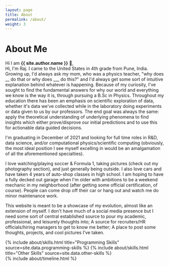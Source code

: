 ```yaml
---
layout: page
title: About
permalink: /about/
weight: 3
---
```


# **About Me**

Hi I am **{{ site.author.name }}** :wave:,<br>
Hi, I'm Raj. I came to the United States in 4th grade from Pune, India. Growing up, I'd always ask my mom, who was a physics teacher, "why does __ do that or why does ___ do this?" and I'd always get some sort of intuitive explanation behind whatever is happening. Because of my curiosity, I've sought to find the fundamental answers for why our world and everything we know is the way it is, through pursuing a B.Sc in Physics. Throughout my education there has been an emphasis on scientific exploration of data, whether it's data we've collected while in the laboratory doing experiments or data given to us by our professors. The end goal was always the same: apply the theoretical understanding of underlying phenomena to find insights which either prove/disprove our initial predictions and to use this for actionable data guided decisions.

I'm graduating in December of 2021 and looking for full time roles in R&D, data science, and/or computational physics/scientific computing (obviously, the most ideal position I see myself excelling in would be an amalgamation of all the aforementioned specialties).

I love watching/playing soccer & Formula 1, taking pictures (check out my photography section), and just generally being outside. I also love cars and have taken 4 years of auto-shop classes in high school. I am hoping to have a fully decked out garage when I'm older with ambitions to be a weekend mechanic in my neighborhood (after getting some official certification, of course). People can come drop off their car or hang out and watch me do minor maintenance work.

This website is meant to be a showcase of my evolution, almost like an extension of myself. I don't have much of a social media presence but I need some sort of central established source to pour my academic, professional, and leisurely thoughts into; A source for recruiters/HR officials/hiring managers to get to know me better; A place to post some thoughts, projects, and cool pictures I've taken.

<div class="row">
{% include about/skills.html title="Programming Skills" source=site.data.programming-skills %}
{% include about/skills.html title="Other Skills" source=site.data.other-skills %}
</div>

<div class="row">
{% include about/timeline.html %}
</div>
